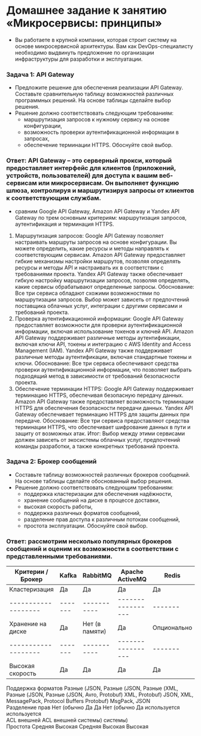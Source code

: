 # Домашнее задание к занятию «Микросервисы: принципы»
- Вы работаете в крупной компании, которая строит систему на основе микросервисной архитектуры. Вам как DevOps-специалисту необходимо выдвинуть предложение по организации инфраструктуры для разработки и эксплуатации.
### Задача 1: API Gateway
- Предложите решение для обеспечения реализации API Gateway. Составьте сравнительную таблицу возможностей различных программных решений. На основе таблицы сделайте выбор решения.
- Решение должно соответствовать следующим требованиям:
  - маршрутизация запросов к нужному сервису на основе конфигурации,
  - возможность проверки аутентификационной информации в запросах,
  - обеспечение терминации HTTPS.
Обоснуйте свой выбор.
### Ответ: API Gateway – это серверный прокси, который предоставляет интерфейс для клиентов (приложений, устройств, пользователей) для доступа к вашим веб-сервисам или микросервисам. Он выполняет функцию шлюза, контролируя и маршрутизируя запросы от клиентов к соответствующим службам.
- сравним Google API Gateway, Amazon API Gateway и Yandex API Gateway по трем основным критериям: маршрутизация запросов, аутентификация и терминация HTTPS.

1. Маршрутизация запросов:
Google API Gateway позволяет настраивать маршруты запросов на основе конфигурации. Вы можете определить, какие ресурсы и методы направлять к соответствующим сервисам.
Amazon API Gateway предоставляет гибкие механизмы настройки маршрутов, позволяя определять ресурсы и методы API и настраивать их в соответствии с требованиями проекта.
Yandex API Gateway также обеспечивает гибкую настройку маршрутизации запросов, позволяя определять, какие сервисы обрабатывают определенные запросы.
Обоснование: Все три сервиса обладают схожими возможностями по маршрутизации запросов. Выбор может зависеть от предпочтений поставщика облачных услуг, интеграции с другими сервисами и требований проекта.
2. Проверка аутентификационной информации:
Google API Gateway предоставляет возможности для проверки аутентификационной информации, включая использование токенов и ключей API.
Amazon API Gateway поддерживает различные методы аутентификации, включая ключи API, токены и интеграцию с AWS Identity and Access Management (IAM).
Yandex API Gateway также поддерживает различные методы аутентификации, включая стандартные токены и ключи.
Обоснование: Все три сервиса обеспечивают средства проверки аутентификационной информации, что позволяет выбрать подходящий метод в зависимости от требований безопасности проекта.
3. Обеспечение терминации HTTPS:
Google API Gateway поддерживает терминацию HTTPS, обеспечивая безопасную передачу данных.
Amazon API Gateway также предоставляет возможность терминации HTTPS для обеспечения безопасности передачи данных.
Yandex API Gateway обеспечивает терминацию HTTPS для защиты данных при передаче.
Обоснование: Все три сервиса предоставляют средства терминации HTTPS, что обеспечивает шифрование данных в пути и защиту от возможных атак.
Итог:
Выбор между этими сервисами должен зависеть от экосистемы облачных услуг, предпочтений команды разработки, а также конкретных требований проекта.
### Задача 2: Брокер сообщений
- Составьте таблицу возможностей различных брокеров сообщений. На основе таблицы сделайте обоснованный выбор решения.
- Решение должно соответствовать следующим требованиям:
  - поддержка кластеризации для обеспечения надёжности,
  - хранение сообщений на диске в процессе доставки,
  - высокая скорость работы,
  - поддержка различных форматов сообщений,
  - разделение прав доступа к различным потокам сообщений,
  - простота эксплуатации.
Обоснуйте свой выбор.
### Ответ: рассмотрим несколько популярных брокеров сообщений и оценим их возможности в соответствии с представленными требованиями.
| Критерии / Брокер |	Kafka	| RabbitMQ	| Apache ActiveMQ |	Redis |	NATS|
|-------------------|-------|-----------|-----------------|-------|-----|
| Кластеризация     |	Да    |	Да        |	Да              |	Да	  |Да   |
|-------------------|-------|-----------|-----------------|-------|-----|
|Хранение на диске	|Да |	Нет (в памяти)|	Да	|Опционально|	Нет (в памяти)|
|-------------------|-------|-----------|-----------------|-------|-----|
|Высокая скорость |	Да |	Да |	Да |	Да |	Да |
Поддержка форматов	Разные (JSON,	Разные (JSON,	Разные (XML,	Разные (JSON,	Разные (JSON,
	Avro, Protobuf)	XML, Protobuf)	JSON, XML,	MessagePack,	Protocol Buffers
			Protobuf)	MsgPack, JSON	
Разделение прав	Нет (обычно	Да	Да	Нет (обычно	Да
	используется			используется	
	ACL внешней			ACL внешней	
	системы)			системы)	
Простота	Средняя	Высокая	Средняя	Высокая	Высокая






